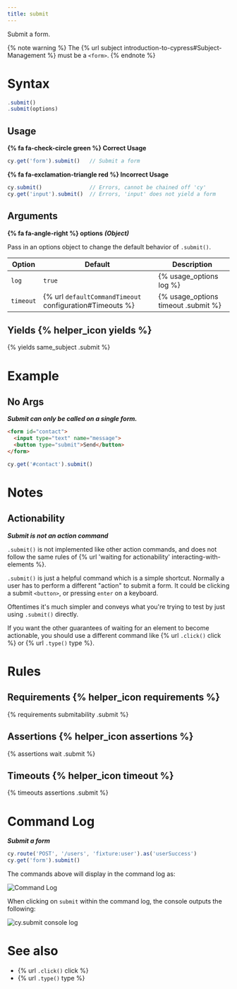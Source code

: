 ```yaml
---
title: submit
---
```


Submit a form.

{% note warning %}
The {% url subject introduction-to-cypress#Subject-Management %} must be a `<form>`.
{% endnote %}

# Syntax

```javascript
.submit()
.submit(options)
```

## Usage

**{% fa fa-check-circle green %} Correct Usage**

```javascript
cy.get('form').submit()   // Submit a form
```

**{% fa fa-exclamation-triangle red %} Incorrect Usage**

```javascript
cy.submit()               // Errors, cannot be chained off 'cy'
cy.get('input').submit()  // Errors, 'input' does not yield a form
```

## Arguments

**{% fa fa-angle-right %} options**  ***(Object)***

Pass in an options object to change the default behavior of `.submit()`.

Option | Default | Description
--- | --- | ---
`log` | `true` | {% usage_options log %}
`timeout` | {% url `defaultCommandTimeout` configuration#Timeouts %} | {% usage_options timeout .submit %}

## Yields {% helper_icon yields %}

{% yields same_subject .submit %}

# Example

## No Args

***Submit can only be called on a single form.***

```html
<form id="contact">
  <input type="text" name="message">
  <button type="submit">Send</button>
</form>
```

```javascript
cy.get('#contact').submit()
```

# Notes

## Actionability

***Submit is not an action command***

`.submit()` is not implemented like other action commands, and does not follow the same rules of {% url 'waiting for actionability' interacting-with-elements %}.

`.submit()` is just a helpful command which is a simple shortcut. Normally a user has to perform a different "action" to submit a form. It could be clicking a submit `<button>`, or pressing `enter` on a keyboard.

Oftentimes it's much simpler and conveys what you're trying to test by just using `.submit()` directly.

If you want the other guarantees of waiting for an element to become actionable, you should use a different command like {% url `.click()` click %} or {% url `.type()` type %}.

# Rules

## Requirements {% helper_icon requirements %}

{% requirements submitability .submit %}

## Assertions {% helper_icon assertions %}

{% assertions wait .submit %}

## Timeouts {% helper_icon timeout %}

{% timeouts assertions .submit %}

# Command Log

***Submit a form***

```javascript
cy.route('POST', '/users', 'fixture:user').as('userSuccess')
cy.get('form').submit()
```

The commands above will display in the command log as:

![Command Log](/img/api/submit/form-submit-shows-in-command-log-of-cypress.png)

When clicking on `submit` within the command log, the console outputs the following:

![cy.submit console log](/img/api/submit/console-shows-what-form-was-submitted.png)

# See also

- {% url `.click()` click %}
- {% url `.type()` type %}
